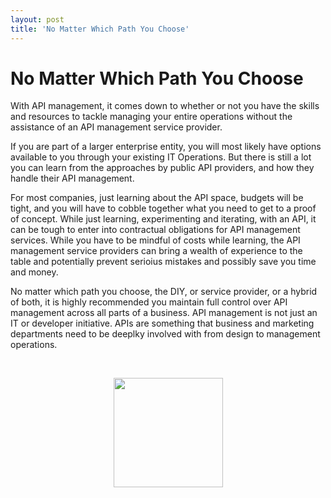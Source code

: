 ```yaml
---
layout: post
title: 'No Matter Which Path You Choose'
---
```

<h1>No Matter Which Path You Choose</h1>
<p>With API management, it comes down to whether or not you have the skills and resources to tackle managing your entire operations without the assistance of an API management service provider.</p>
<p>If you are part of a larger enterprise entity, you will most likely have options available to you through your existing IT Operations. But there is still a lot you can learn from the approaches by public API providers, and how they handle their API management.</p>
<p>For most companies, just learning about the API space, budgets will be tight, and you will have to cobble together what you need to get to a proof of concept. While just learning, experimenting and iterating, with an API, it can be tough to enter into contractual obligations for API management services. While you have to be mindful of costs while learning, the API management service providers can bring a wealth of experience to the table and potentially prevent serioius mistakes and possibly save you time and money.</p>
<p>No matter which path you choose, the DIY, or service provider, or a hybrid of both, it is highly recommended you maintain full control over API management across all parts of a business. API management is not just an IT or developer initiative. APIs are something that business and marketing departments need to be deeplky involved with from design to management operations.</p>
<p>&nbsp;</p>
<p><img style="display: block; margin-left: auto; margin-right: auto;" src="https://s3.amazonaws.com/kinlane-productions/bw-icons/bw-road-forks.png" alt="" width="175" /></p>
